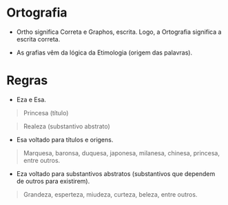 # Ortografia

* Ortho significa Correta e Graphos, escrita. Logo, a Ortografia significa a escrita correta.

* As grafias vêm da lógica da Etimologia (origem das palavras).

# Regras

* Eza e Esa.

> Princesa (título)

> Realeza (substantivo abstrato)

* Esa voltado para títulos e origens.

> Marquesa, baronsa, duquesa, japonesa, milanesa, chinesa, princesa, entre outros.

* Eza voltado para substantivos abstratos (substantivos que dependem de outros para existirem).

> Grandeza, esperteza, miudeza, curteza, beleza, entre outros.

